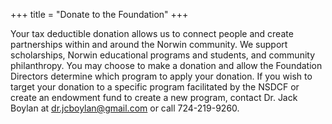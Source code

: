 +++
title = "Donate to the Foundation"
+++

Your tax deductible donation allows us to connect people and create partnerships within and around the Norwin community. We support scholarships, Norwin educational programs and students, and community philanthropy.  You may choose to make a donation and allow the Foundation Directors determine which program to apply your donation.  If you wish to target your donation to a specific program facilitated by the NSDCF or create an endowment fund to create a new program, contact Dr. Jack Boylan at dr.jcboylan@gmail.com or call 724-219-9260.
